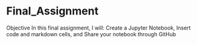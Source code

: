 # Final_Assignment
Objective In this final assignment, I will:  Create a Jupyter Notebook,  Insert code and markdown cells, and  Share your notebook through GitHub
